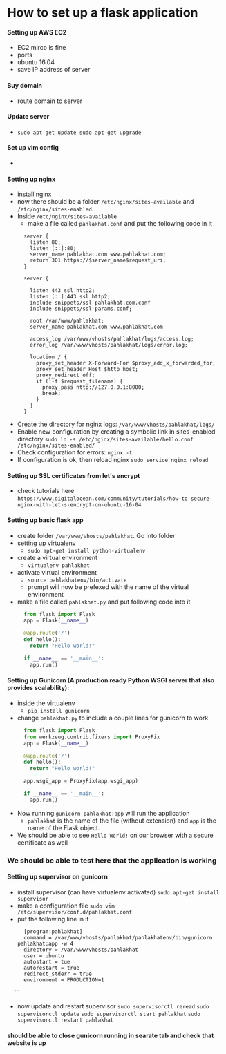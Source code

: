 How to set up a flask application
===========

#### Setting up AWS EC2
 - EC2 mirco is fine
 - ports
 - ubuntu 16.04
 - save IP address of server

#### Buy domain
 - route domain to server

#### Update server
 - `sudo apt-get update
    sudo apt-get upgrade`

#### Set up vim config
 - 

#### Setting up nginx
 - install nginx
 - now there should be a folder `/etc/nginx/sites-available` and `/etc/nginx/sites-enabled`.
 - Inside `/etc/nginx/sites-available`
   - make a file called `pahlakhat.conf` and put the following code in it
   ```
     server {
       listen 80;
       listen [::]:80;
       server_name pahlakhat.com www.pahlakhat.com;
       return 301 https://$server_name$request_uri;
     }
     
     server {
     
       listen 443 ssl http2;
       listen [::]:443 ssl http2;
       include snippets/ssl-pahlakhat.com.conf
       include snippets/ssl-params.conf;

       root /var/www/pahlakhat;
       server_name pahlakhat.com www.pahlakhat.com

       access_log /var/www/vhosts/pahlakhat/logs/access.log;
       error_log /var/www/vhosts/pahlakhat/logs/error.log;

       location / {
         proxy_set_header X-Forward-For $proxy_add_x_forwarded_for;
         proxy_set_header Host $http_host;
         proxy_redirect off;
         if (!-f $request_filename) {
           proxy_pass http://127.0.0.1:8000;
           break;
         }
       }
     }
   ```
 - Create the directory for nginx logs:
     `/var/www/vhosts/pahlakhat/logs/`
 - Enable new configuration by creating a symbolic link in sites-enabled directory
     `sudo ln -s /etc/nginx/sites-available/hello.conf /etc/nginx/sites-enabled/`
 - Check configuration for errors:
     `nginx -t`
 - If configuration is ok, then reload nginx
     `sudo service nginx reload`

#### Setting up SSL certificates from let's encrypt
 - check tutorials here `https://www.digitalocean.com/community/tutorials/how-to-secure-nginx-with-let-s-encrypt-on-ubuntu-16-04`

#### Setting up basic flask app
 - create folder `/var/www/vhosts/pahlakhat`. Go into folder
 - setting up virtualenv
   - `sudo apt-get install python-virtualenv`
 - create a virtual environment
   - `virtualenv pahlakhat`
 - activate virtual environment
   - `source pahlakhatenv/bin/activate`
   - prompt will now be prefexed with the name of the virtual environment
 - make a file called `pahlakhat.py` and put following code into it
     ```python
       from flask import Flask
       app = Flask(__name__)

       @app.route('/')
       def hello():
         return "Hello world!"

       if __name__ == '__main__':
         app.run()
     ```

#### Setting up Gunicorn (A production ready Python WSGI server that also provides scalability):
 - inside the virtualenv
   - `pip install gunicorn`
 - change `pahlakhat.py` to include a couple lines for gunicorn to work
     ```python
       from flask import Flask
       from werkzeug.contrib.fixers import ProxyFix
       app = Flask(__name__)

       @app.route('/')
       def hello():
         return "Hello world!"

       app.wsgi_app = ProxyFix(app.wsgi_app)

       if __name__ == '__main__':
         app.run()
     ```
 - Now running `gunicorn pahlakhat:app` will run the application
   - `pahlakhat` is the name of the file (without extension) and `app` is the name of the Flask object.
 - We should be able to see `Hello World!` on our browser with a secure certificate as well

### We should be able to test here that the application is working

#### Setting up supervisor on gunicorn
 - install supervisor (can have virtualenv activated)
     `sudo apt-get install supervisor`
 - make a configuration file
     `sudo vim /etc/supervisor/conf.d/pahlakhat.conf`
 - put the following line in it
     ```
       [program:pahlakhat]
       command = /var/www/vhosts/pahlakhat/pahlakhatenv/bin/gunicorn pahlakhat:app -w 4
       directory = /var/www/vhosts/pahlakhat
       user = ubuntu
       autostart = tue
       autorestart = true
       redirect_stderr = true
       environment = PRODUCTION=1
     ```
 - now update and restart supervisor
     `sudo supervisorctl reread`
     `sudo supervisorctl update`
     `sudo supervisorctl start pahlakhat`
     `sudo supervisorctl restart pahlakhat`

#### should be able to close gunicorn running in searate tab and check that website is up
